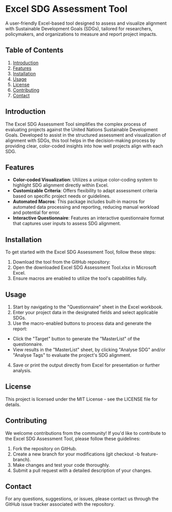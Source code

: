 # Excel SDG Assessment Tool
A user-friendly Excel-based tool designed to assess and visualize alignment with Sustainable Development Goals (SDGs), tailored for researchers, policymakers, and organizations to measure and report project impacts.

## Table of Contents
1. [Introduction](#introduction)
2. [Features](#features)
3. [Installation](#installation)
4. [Usage](#usage)
5. [License](#license)
6. [Contributing](#contributing)
7. [Contact](#contact)

## Introduction
The Excel SDG Assessment Tool simplifies the complex process of evaluating projects against the United Nations Sustainable Development Goals. Developed to assist in the structured assessment and visualization of alignment with SDGs, this tool helps in the decision-making process by providing clear, color-coded insights into how well projects align with each SDG.

## Features
- **Color-coded Visualization**: Utilizes a unique color-coding system to highlight SDG alignment directly within Excel.
- **Customizable Criteria**: Offers flexibility to adapt assessment criteria based on specific project needs or guidelines.
- **Automated Macros**: This package includes built-in macros for automated data processing and reporting, reducing manual workload and potential for error.
- **Interactive Questionnaire**: Features an interactive questionnaire format that captures user inputs to assess SDG alignment.

## Installation
To get started with the Excel SDG Assessment Tool, follow these steps:
1. Download the tool from the GitHub repository:
2. Open the downloaded Excel SDG Assessment Tool.xlsx in Microsoft Excel.
3. Ensure macros are enabled to utilize the tool's capabilities fully.

## Usage 
1. Start by navigating to the "Questionnaire" sheet in the Excel workbook.
2. Enter your project data in the designated fields and select applicable SDGs.
3. Use the macro-enabled buttons to process data and generate the report:
 - Click the "Target" button to generate the "MasterList" of the questionnaire.
 - View results in the "MasterList" sheet, by clicking "Analyse SDG" and/or "Analyse Tags" to evaluate the project's SDG alignment.
4. Save or print the output directly from Excel for presentation or further analysis.

## License
This project is licensed under the MIT License - see the LICENSE file for details.

## Contributing
We welcome contributions from the community! If you'd like to contribute to the Excel SDG Assessment Tool, please follow these guidelines:

1. Fork the repository on GitHub.
2. Create a new branch for your modifications (git checkout -b feature-branch).
3. Make changes and test your code thoroughly.
4. Submit a pull request with a detailed description of your changes.

## Contact
For any questions, suggestions, or issues, please contact us through the GitHub issue tracker associated with the repository.
